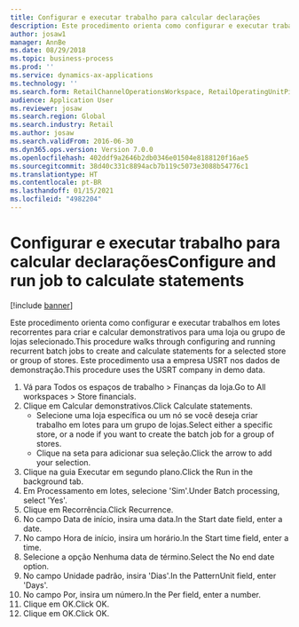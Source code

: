 ```yaml
---
title: Configurar e executar trabalho para calcular declarações
description: Este procedimento orienta como configurar e executar trabalhos em lotes recorrentes para criar e calcular demonstrativos para uma loja ou grupo de lojas selecionado.
author: josaw1
manager: AnnBe
ms.date: 08/29/2018
ms.topic: business-process
ms.prod: ''
ms.service: dynamics-ax-applications
ms.technology: ''
ms.search.form: RetailChannelOperationsWorkspace, RetailOperatingUnitPicker, SysRecurrence
audience: Application User
ms.reviewer: josaw
ms.search.region: Global
ms.search.industry: Retail
ms.author: josaw
ms.search.validFrom: 2016-06-30
ms.dyn365.ops.version: Version 7.0.0
ms.openlocfilehash: 402ddf9a2646b2db0346e01504e8188120f16ae5
ms.sourcegitcommit: 38d40c331c8894acb7b119c5073e3088b54776c1
ms.translationtype: HT
ms.contentlocale: pt-BR
ms.lasthandoff: 01/15/2021
ms.locfileid: "4982204"
---
```

# <a name="configure-and-run-job-to-calculate-statements"></a><span data-ttu-id="40b55-103">Configurar e executar trabalho para calcular declarações</span><span class="sxs-lookup"><span data-stu-id="40b55-103">Configure and run job to calculate statements</span></span>

[!include [banner](../includes/banner.md)]

<span data-ttu-id="40b55-104">Este procedimento orienta como configurar e executar trabalhos em lotes recorrentes para criar e calcular demonstrativos para uma loja ou grupo de lojas selecionado.</span><span class="sxs-lookup"><span data-stu-id="40b55-104">This procedure walks through configuring and running recurrent batch jobs to create and calculate statements for a selected store or group of stores.</span></span> <span data-ttu-id="40b55-105">Este procedimento usa a empresa USRT nos dados de demonstração.</span><span class="sxs-lookup"><span data-stu-id="40b55-105">This procedure uses the USRT company in demo data.</span></span>

1. <span data-ttu-id="40b55-106">Vá para Todos os espaços de trabalho > Finanças da loja.</span><span class="sxs-lookup"><span data-stu-id="40b55-106">Go to All workspaces > Store financials.</span></span>
2. <span data-ttu-id="40b55-107">Clique em Calcular demonstrativos.</span><span class="sxs-lookup"><span data-stu-id="40b55-107">Click Calculate statements.</span></span>
    * <span data-ttu-id="40b55-108">Selecione uma loja específica ou um nó se você deseja criar trabalho em lotes para um grupo de lojas.</span><span class="sxs-lookup"><span data-stu-id="40b55-108">Select either a specific store, or a node if you want to create the batch job for a group of stores.</span></span>  
    * <span data-ttu-id="40b55-109">Clique na seta para adicionar sua seleção.</span><span class="sxs-lookup"><span data-stu-id="40b55-109">Click the arrow to add your selection.</span></span>  
3. <span data-ttu-id="40b55-110">Clique na guia Executar em segundo plano.</span><span class="sxs-lookup"><span data-stu-id="40b55-110">Click the Run in the background tab.</span></span>
4. <span data-ttu-id="40b55-111">Em Processamento em lotes, selecione 'Sim'.</span><span class="sxs-lookup"><span data-stu-id="40b55-111">Under Batch processing, select 'Yes'.</span></span>
5. <span data-ttu-id="40b55-112">Clique em Recorrência.</span><span class="sxs-lookup"><span data-stu-id="40b55-112">Click Recurrence.</span></span>
6. <span data-ttu-id="40b55-113">No campo Data de início, insira uma data.</span><span class="sxs-lookup"><span data-stu-id="40b55-113">In the Start date field, enter a date.</span></span>
7. <span data-ttu-id="40b55-114">No campo Hora de início, insira um horário.</span><span class="sxs-lookup"><span data-stu-id="40b55-114">In the Start time field, enter a time.</span></span>
8. <span data-ttu-id="40b55-115">Selecione a opção Nenhuma data de término.</span><span class="sxs-lookup"><span data-stu-id="40b55-115">Select the No end date option.</span></span>
9. <span data-ttu-id="40b55-116">No campo Unidade padrão, insira 'Dias'.</span><span class="sxs-lookup"><span data-stu-id="40b55-116">In the PatternUnit field, enter 'Days'.</span></span>
10. <span data-ttu-id="40b55-117">No campo Por, insira um número.</span><span class="sxs-lookup"><span data-stu-id="40b55-117">In the Per field, enter a number.</span></span>
11. <span data-ttu-id="40b55-118">Clique em OK.</span><span class="sxs-lookup"><span data-stu-id="40b55-118">Click OK.</span></span>
12. <span data-ttu-id="40b55-119">Clique em OK.</span><span class="sxs-lookup"><span data-stu-id="40b55-119">Click OK.</span></span>

